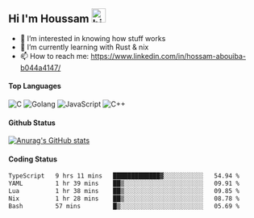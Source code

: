 ## Hi I'm Houssam <img src="https://user-images.githubusercontent.com/1303154/88677602-1635ba80-d120-11ea-84d8-d263ba5fc3c0.gif" width="28px" alt="hi">

- 👀 I’m interested in knowing how stuff works
- 🔭 I’m currently learning with Rust & nix
- 📫 How to reach me: https://www.linkedin.com/in/hossam-abouiba-b044a4147/

#### Top Languages

![C](https://img.shields.io/badge/c-%2300599C.svg?style=for-the-badge&logo=c&logoColor=white)
![Golang](https://img.shields.io/badge/go-blue?style=for-the-badge&logo=Goland)
![JavaScript](https://img.shields.io/badge/javascript-%23323330.svg?style=for-the-badge&logo=javascript&logoColor=%23F7DF1E)
![C++](https://img.shields.io/badge/C%2B%2B-blue?style=for-the-badge&logo=C%2B%2B)


#### Github Status
[![Anurag's GitHub stats](https://github-readme-stats.vercel.app/api?username=0xhoussam&theme=tokyonight)](https://github.com/anuraghazra/github-readme-stats)

#### Coding Status
<!--START_SECTION:waka-->

```txt
TypeScript   9 hrs 11 mins   █████████████▓░░░░░░░░░░░   54.94 %
YAML         1 hr 39 mins    ██▒░░░░░░░░░░░░░░░░░░░░░░   09.91 %
Lua          1 hr 38 mins    ██▒░░░░░░░░░░░░░░░░░░░░░░   09.85 %
Nix          1 hr 28 mins    ██▒░░░░░░░░░░░░░░░░░░░░░░   08.78 %
Bash         57 mins         █▒░░░░░░░░░░░░░░░░░░░░░░░   05.69 %
```

<!--END_SECTION:waka-->
